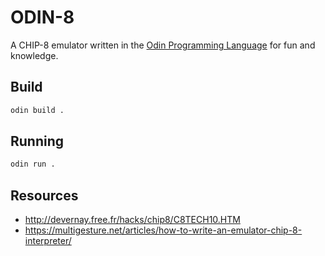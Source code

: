 # ODIN-8

A CHIP-8 emulator written in the [Odin Programming Language](http://odin-lang.org/) for fun and knowledge.

## Build

```bash
odin build .
```

## Running

```bash
odin run .
```

## Resources

- <http://devernay.free.fr/hacks/chip8/C8TECH10.HTM>
- <https://multigesture.net/articles/how-to-write-an-emulator-chip-8-interpreter/>
